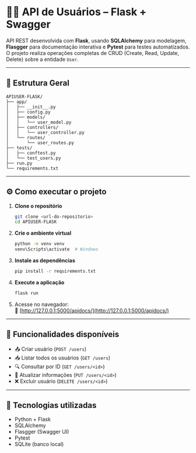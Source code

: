 
# 🧑‍💻 API de Usuários – Flask + Swagger

API REST desenvolvida com **Flask**, usando **SQLAlchemy** para modelagem, **Flasgger** para documentação interativa e **Pytest** para testes automatizados. O projeto realiza operações completas de CRUD (Create, Read, Update, Delete) sobre a entidade `User`.

---

## 📂 Estrutura Geral

```
APIUSER-FLASK/
├── app/
│   ├── __init__.py
│   ├── config.py
│   ├── models/
│   │   └── user_model.py
│   ├── controllers/
│   │   └── user_controller.py
│   └── routes/
│       └── user_routes.py
├── tests/
│   ├── conftest.py
│   └── test_users.py
├── run.py
└── requirements.txt
```

---

## ⚙️ Como executar o projeto

1. **Clone o repositório**  
   ```bash
   git clone <url-do-repositorio>
   cd APIUSER-FLASK
   ```

2. **Crie o ambiente virtual**  
   ```bash
   python -m venv venv
   venv\Scripts\activate  # Windows
   ```

3. **Instale as dependências**  
   ```bash
   pip install -r requirements.txt
   ```

4. **Execute a aplicação**  
   ```bash
   flask run
   ```

5. Acesse no navegador:  
   🔗 [http://127.0.0.1:5000/apidocs/](http://127.0.0.1:5000/apidocs/)

---

## 📌 Funcionalidades disponíveis

- 📤 Criar usuário (`POST /users`)
- 📥 Listar todos os usuários (`GET /users`)
- 🔍 Consultar por ID (`GET /users/<id>`)
- 📝 Atualizar informações (`PUT /users/<id>`)
- ❌ Excluir usuário (`DELETE /users/<id>`)

---

## 🧾 Tecnologias utilizadas

- Python + Flask
- SQLAlchemy
- Flasgger (Swagger UI)
- Pytest
- SQLite (banco local)


